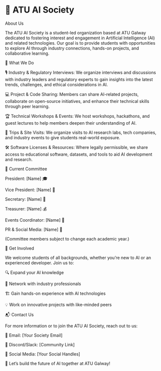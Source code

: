 # 🤖 ATU AI Society

About Us

The ATU AI Society is a student-led organization based at ATU Galway dedicated to fostering interest and engagement in Artificial Intelligence (AI) and related technologies. Our goal is to provide students with opportunities to explore AI through industry connections, hands-on projects, and collaborative learning.

🚀 What We Do

🎙️ Industry & Regulatory Interviews: We organize interviews and discussions with industry leaders and regulatory experts to gain insights into the latest trends, challenges, and ethical considerations in AI.

💻 Project & Code Sharing: Members can share AI-related projects, collaborate on open-source initiatives, and enhance their technical skills through peer learning.

🏆 Technical Workshops & Events: We host workshops, hackathons, and guest lectures to help members deepen their understanding of AI.

🏢 Trips & Site Visits: We organize visits to AI research labs, tech companies, and industry events to give students real-world exposure.

🛠️ Software Licenses & Resources: Where legally permissible, we share access to educational software, datasets, and tools to aid AI development and research.

👥 Current Committee

President: [Name] 🎓

Vice President: [Name] 🔬

Secretary: [Name] 📝

Treasurer: [Name] 💰

Events Coordinator: [Name] 🎉

PR & Social Media: [Name] 📢

(Committee members subject to change each academic year.)

📢 Get Involved

We welcome students of all backgrounds, whether you’re new to AI or an experienced developer. Join us to:

🔍 Expand your AI knowledge

🤝 Network with industry professionals

🏗️ Gain hands-on experience with AI technologies

💡 Work on innovative projects with like-minded peers

📬 Contact Us

For more information or to join the ATU AI Society, reach out to us:

📧 Email: [Your Society Email]

💬 Discord/Slack: [Community Link]

🔗 Social Media: [Your Social Handles]

🌟 Let’s build the future of AI together at ATU Galway!
